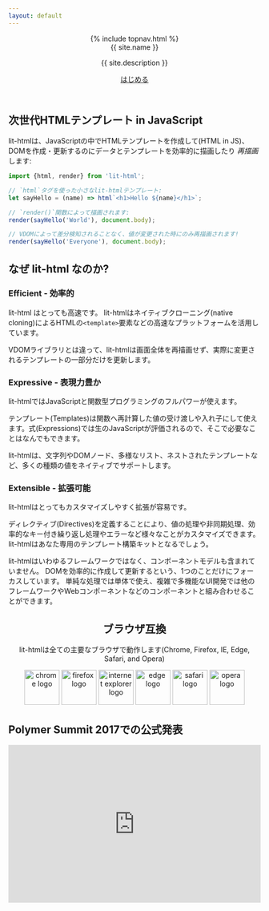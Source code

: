 ```yaml
---
layout: default
---
```

<header class="hero" markdown="0">
{% include topnav.html %}
<div class="wrapper">
<div class="hero-title">{{ site.name }}</div>
<p class="hero-caption">{{ site.description }}</p>
<a class="hero-link link-with-arrow" href="{{ site.baseurl }}/guide">はじめる</a>
</div>
</header>

<section>
<div class="wrapper">

## 次世代HTMLテンプレート in JavaScript

<!-- original:
lit-html lets you write HTML templates in JavaScript, then efficiently render and _re-render_ those templates together with data to create and update DOM:
-->

lit-htmlは、JavaScriptの中でHTMLテンプレートを作成して(HTML in JS)、DOMを作成・更新するのにデータとテンプレートを効率的に描画したり _再描画_ します:

```js
import {html, render} from 'lit-html';

// `html`タグを使った小さなlit-htmlテンプレート:
let sayHello = (name) => html`<h1>Hello ${name}</h1>`;

// `render()`関数によって描画されます:
render(sayHello('World'), document.body);

// VDOMによって差分検知されることなく、値が変更された時にのみ再描画されます!
render(sayHello('Everyone'), document.body);
```

</div>
</section>

<section class="grey-bg">
<div class="wrapper">

## なぜ lit-html なのか?

<div class="responsive-row">
<div style="flex: 1">

### Efficient - 効率的

<!-- original:
lit-html is extremely fast. It uses fast platform features like HTML `<template>` elements with native cloning.

Unlike VDOM libraries, lit-html only ever updates the parts of templates that actually change - it doesn't re-render the entire view.
-->

lit-html はとっても高速です。 lit-htmlはネイティブクローニング(native cloning)によるHTMLの`<template>`要素などの高速なプラットフォームを活用しています。

VDOMライブラリとは違って、lit-htmlは画面全体を再描画せず、実際に変更されるテンプレートの一部分だけを更新します。

</div>
<div style="flex: 1">

### Expressive - 表現力豊か

<!-- original:
lit-html gives you the full power of JavaScript and functional programming patterns. 

Templates are values that can be computed, passed to and from functions and nested. Expressions are real JavaScript and can include anything you need.

lit-html support many kind of values natively: strings, DOM nodes, heterogeneous lists, nested templates and more.
-->

lit-htmlではJavaScriptと関数型プログラミングのフルパワーが使えます。

テンプレート(Templates)は関数へ再計算した値の受け渡しや入れ子にして使えます。式(Expressions)では生のJavaScriptが評価されるので、そこで必要なことはなんでもできます。

lit-htmlは、文字列やDOMノード、多様なリスト、ネストされたテンプレートなど、多くの種類の値をネイティブでサポートします。

</div>
<div style="flex: 1">

### Extensible - 拡張可能

<!-- original:
lit-html is extremely customizable and extensible.

Directives customize how values are handled, allowing for asynchronous values, efficient keyed-repeats, error boundaries, and more. lit-html is like your very own a template construction kit.
-->

lit-htmlはとってもカスタマイズしやすく拡張が容易です。

ディレクティブ(Directives)を定義することにより、値の処理や非同期処理、効率的なキー付き繰り返し処理やエラーなど様々なことがカスタマイズできます。lit-htmlはあなた専用のテンプレート構築キットとなるでしょう。

</div>
</div>
</div>
</section>

<section>
<div class="wrapper">
<div class="responsive-row center">
<div style="max-width: 600px">

lit-htmlはいわゆるフレームワークではなく、コンポーネントモデルも含まれていません。 DOMを効率的に作成して更新するという、1つのことだけにフォーカスしています。 単純な処理では単体で使え、複雑で多機能なUI開発では他のフレームワークやWebコンポーネントなどのコンポーネントと組み合わせることができます。

<!-- original:
lit-html is not a framework, nor does it include a component model. It focuses on one thing and one thing only: efficiently creating and updating DOM. It can be used standalone for simple tasks, or combined with a framework or component model, like Web Components, for a full-featured UI development platform.
-->

</div>
</div>
</div>
</section>

<section>
<div class="wrapper" style="text-align: center">
<h2>ブラウザ互換</h2>
<p><!-- original:
lit-html works in all major browsers (Chrome, Firefox, IE, Edge, Safari, and Opera). 
-->

lit-htmlは全ての主要なブラウザで動作します(Chrome, Firefox, IE, Edge, Safari, and Opera)

</p>
<div>
<img width="70" height="70" src="/images/browsers/chrome_128x128.png" alt="chrome logo">
<img width="70" height="70" src="/images/browsers/firefox_128x128.png" alt="firefox logo">
<img width="70" height="70" src="/images/browsers/internet-explorer_128x128.png" alt="internet explorer logo">
<img width="70" height="70" src="/images/browsers/edge_128x128.png" alt="edge logo">
<img width="70" height="70" src="/images/browsers/safari_128x128.png" alt="safari logo">
<img width="70" height="70" src="/images/browsers/opera_128x128.png" alt="opera logo">
</div>
</div>
</section>

<section>
<div class="wrapper">
<div class="responsive-row center">
<div style="max-width: 600px">

## Polymer Summit 2017での公式発表

<iframe src="https://www.youtube.com/embed/ruql541T7gc"
    style="width: 560px; height: 315px; max-width: 100%; border: none"
    allow="autoplay; encrypted-media" allowfullscreen></iframe>

</div>
</div>
</div>
</section>

